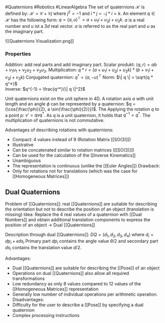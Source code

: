 #Quaternions #Robotics #LinearAlgebra 
The set of quaternions $\mathcal{H}$ is defined by:
$\mathcal{H} = \mathcal{C} + \mathcal{C}j$ where $j^2 = -1$ and $i*j = -j*i = k$. An element $q \in \mathcal{H}$ has the following form:
$q = (a, u)^\top = a + u_1 i + u_2 j + u_3 k$. $a$ is a real number and $u$ ist a 3$d$ real vector. $a$ is referred to as the real part and $u$ as the imaginary part.

![[Quaternions Visualization.png]]

### Properties
Addition: add real parts and add imaginary part.
Scalar produkt: $\langle q, r \rangle = ab + v_1 u_1 + v_2 u_2 + v_3 u_3$.
Multiplication: $q*r = (a + u_1 i + u_2 j + u_3 k) * (b + v_1 i + v_2 j + v_3 k)$
Conjugated quaternion: $q^* = (a , -u)^\top$ 
Norm: $\| q \| = \sqrt{q * q^*}$  
Inverse: $q^{-1} = \frac{q^*}{\| q \|^2}$


Unit quaternions exist on the unit sphere in 4D. A rotation axis $a$ with unit length and an angle $\phi$ can be represented by a quaternion: $q = (\cos{\frac{\phi}{2}, a \sin{\frac{\phi}{2}}})$.
The Applying the rotation $q$ to a point $p$: $v'= q v q^*$. As $q$ is a unit quaternion, it holds that $q^{-1} = q^*$. The multiplication of quaternions is not commutative.

Advantages of describing rotations with quaternions:
- Compact: 4 values instead of 9 (Rotation Matrix [[SO(3)]])
- Illustrative
- Can be concatenated similar to rotation matrices ([[SO(3)]])
- Can be used for the calculation of the [[Inverse Kinematics]]
- Unambiguous
- The representation is continuous (unlike the [[Euler Angles]])
Drawback:
- Only for rotations not for translations (which was the case for [[Homogeneous Matrices]])


## Dual Quaternions

Problem of [[Quaternions]]: real [[Quaternions]] are suitable for describing the orientation but not to describe the position of an object (translation is missing)
Idea: Replace the 4 real values of a quaternion with [[Dual Numbers]] and obtain additional translation components to express the position of an object -> Dual [[Quaternions]]

Description through dual [[Quaternions]]:
$DQ = (d_1, d_2, d_3, d_4)$ where $d_i = dp_i + \epsilon ds_i$
Primary part $dp_i$ contains the angle value $\theta / 2$ and secondary part $ds_i$ contains the translation value $d/2$.

Advantages:
- Dual [[Quaternions]] are suitable for describing the [[Pose]] of an object
- Operations on dual [[Quaternions]] also allow all required transformations
- Low redundancy as only 8 values compared to 12 values of the [[Homogeneous Matrices]] representation
- Generally low number of individual operations per arithmetic operation.
Disadvantages:
- Difficulty for the user to describe a [[Pose]] by specifying a dual quaternion
- Complex processing instructions